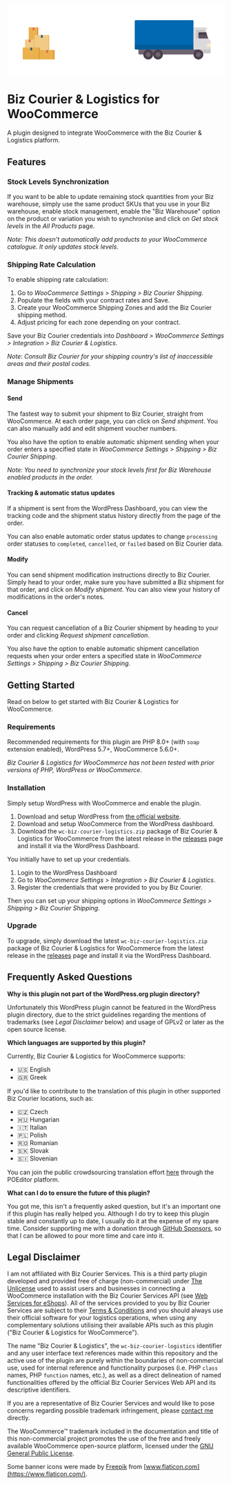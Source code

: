 ![A blue delivery truck on the road.](docs/img/banner.png)

# Biz Courier & Logistics for WooCommerce

A plugin designed to integrate WooCommerce with the Biz Courier & Logistics platform.

## Features

### Stock Levels Synchronization

If you want to be able to update remaining stock quantities from your Biz warehouse, simply use the same product SKUs that you use in your Biz warehouse, enable stock management, enable the "Biz Warehouse" option on the product or variation you wish to synchronise and click on _Get stock levels_ in the _All Products_ page.

_Note: This doesn't automatically add products to your WooCommerce catalogue. It only updates stock levels._

### Shipping Rate Calculation

To enable shipping rate calculation:

1. Go to _WooCommerce Settings > Shipping > Biz Courier Shipping_.
1. Populate the fields with your contract rates and Save.
1. Create your WooCommerce Shipping Zones and add the Biz Courier shipping method.
1. Adjust pricing for each zone depending on your contract.

Save your Biz Courier credentials into _Dashboard > WooCommerce Settings > Integration > Biz Courier & Logistics_.

_Note: Consult Biz Courier for your shipping country's list of inaccessible areas and their postal codes._

### Manage Shipments

#### Send

The fastest way to submit your shipment to Biz Courier, straight from WooCommerce. At each order page, you can click on _Send shipment_. You can also manually add and edit shipment voucher numbers.

You also have the option to enable automatic shipment sending when your order enters a specified state in _WooCommerce Settings > Shipping > Biz Courier Shipping_.

_Note: You need to synchronize your stock levels first for Biz Warehouse enabled products in the order._

#### Tracking & automatic status updates

If a shipment is sent from the WordPress Dashboard, you can view the tracking code and the shipment status history directly from the page of the order.

You can also enable automatic order status updates to change `processing` order statuses to `completed`, `cancelled`, or `failed` based on Biz Courier data.

#### Modify

You can send shipment modification instructions directly to Biz Courier. Simply head to your order, make sure you have submitted a Biz shipment for that order, and click on _Modify shipment_. You can also view your history of modifications in the order's notes.

#### Cancel

You can request cancellation of a Biz Courier shipment by heading to your order and clicking _Request shipment cancellation_.

You also have the option to enable automatic shipment cancellation requests when your order enters a specified state in _WooCommerce Settings > Shipping > Biz Courier Shipping_.

## Getting Started

Read on below to get started with Biz Courier & Logistics for WooCommerce.

### Requirements

Recommended requirements for this plugin are PHP 8.0+ (with `soap` extension enabled), WordPress 5.7+, WooCommerce 5.6.0+.

_Biz Courier & Logistics for WooCommerce has not been tested with prior versions of PHP, WordPress or WooCommerce._

### Installation

Simply setup WordPress with WooCommerce and enable the plugin.

1. Download and setup WordPress from [the official website](https://wordpress.org/).
1. Download and setup WooCommerce from the WordPress dashboard.
1. Download the `wc-biz-courier-logistics.zip` package of Biz Courier & Logistics for WooCommerce from the latest release in the [releases](https://github.com/alexandrosraikos/woocommerce-biz-courier-logistics/releases) page and install it via the WordPress Dashboard.

You initially have to set up your credentials.

1. Login to the WordPress Dashboard
1. Go to _WooCommerce Settings > Integration > Biz Courier & Logistics_.
1. Register the credentials that were provided to you by Biz Courier.

Then you can set up your shipping options in _WooCommerce Settings > Shipping > Biz Courier Shipping_.

### Upgrade

To upgrade, simply download the latest `wc-biz-courier-logistics.zip` package of Biz Courier & Logistics for WooCommerce from the latest release in the [releases](https://github.com/alexandrosraikos/woocommerce-biz-courier-logistics/releases) page and install it via the WordPress Dashboard.

## Frequently Asked Questions

**Why is this plugin not part of the WordPress.org plugin directory?**

Unfortunately this WordPress plugin cannot be featured in the WordPress plugin directory, due to the strict guidelines regarding the mentions of trademarks (see _Legal Disclaimer_ below) and usage of GPLv2 or later as the open source license.

**Which languages are supported by this plugin?**

Currently, Biz Courier & Logistics for WooCommerce supports:

- :us: English
- :greece: Greek

If you'd like to contribute to the translation of this plugin in other supported Biz Courier locations, such as:

- :czech_republic: Czech
- :hungary: Hungarian
- :it: Italian
- :poland: Polish
- :romania: Romanian
- :slovakia: Slovak
- :slovenia: Slovenian

You can join the public crowdsourcing translation effort [here](https://poeditor.com/join/project?hash=Vkqajt1Tio) through the POEditor platform.

**What can I do to ensure the future of this plugin?**

You got me, this isn't a frequently asked question, but it's an important one if this plugin has really helped you. Although I do try to keep this plugin stable and constantly up to date, I usually do it at the expense of my spare time. Consider supporting me with a donation through [GitHub Sponsors](https://github.com/sponsors/alexandrosraikos), so that I can be allowed to pour more time and care into it.

## Legal Disclaimer

I am not affiliated with Biz Courier Services. This is a third party plugin developed and provided free of charge (non-commercial) under [The Unlicense](https://unlicense.org) used to assist users and businesses in connecting a WooCommerce installation with the Biz Courier Services API (see [Web Services for eShops](https://www.bizcourier.eu/WebServices)). All of the services provided to you by Biz Courier Services are subject to their [Terms & Conditions](https://www.bizcourier.eu/faq/usefulinformation.html) and you should always use their official software for your logistics operations, when using any complementary solutions utilising their available APIs such as this plugin ("Biz Courier & Logistics for WooCommerce").

The name "Biz Courier & Logistics", the `wc-biz-courier-logistics` identifier and any user interface text references made within this repository and the active use of the plugin are purely within the boundaries of non-commercial use, used for internal reference and functionality purposes (i.e. PHP `class` names, PHP `function` names, etc.), as well as a direct delineation of named functionalities offered by the official Biz Courier Services Web API and its descriptive identifiers.

If you are a representative of Biz Courier Services and would like to pose concerns regarding possible trademark infringement, please [contact me](https://www.araikos.gr/en/contact) directly.

The WooCommerce™️ trademark included in the documentation and title of this non-commercial project promotes the use of the free and freely available WooCommerce open-source platform, licensed under the [GNU General Public License](https://github.com/woocommerce/woocommerce/blob/trunk/license.txt).

Some banner icons were made by [Freepik]("https://www.freepik.com") from [www.flaticon.com](https://www.flaticon.com/).
